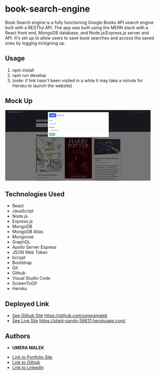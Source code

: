 # book-search-engine
Book Search engine is a fully functioning Google Books API search engine built with a RESTful API. The app was built using the MERN stack with a React front end, MongoDB database, and Node.js/Express.js server and API. It's set up to allow users to save book searches and access the saved ones by logging in/signing up.

## Usage
1. npm install
2. npm run develop
3. (note: if link hasn't been visited in a while it may take a minute for Heroku to launch the website)


## Mock Up
![](img/booksearch.gif)

## Technologies Used 

* React
* JavaScript 
* Node.js
* Express.js
* MongoDB 
* MongoDB Atlas 
* Mongoose 
* GraphQL 
* Apollo Server Express 
* JSON Web Token 
* bcrypt 
* Bootstrap 
* Git 
* Github
* Visual Studio Code 
* ScreenToGif 
* Heroku 


## Deployed Link

* [See Github Site](#) https://github.com/umeramalek
* [See Live Site](#) https://stark-sands-59831.herokuapp.com/ 



## Authors

* **UMERA MALEK** 

- [Link to Portfolio Site](https://umeramalek.github.io/umeramalek-portfolio-3/)
- [Link to Github](https://github.com/umeramalek)
- [Link to LinkedIn](www.linkedin.com/in/umeramalek)

